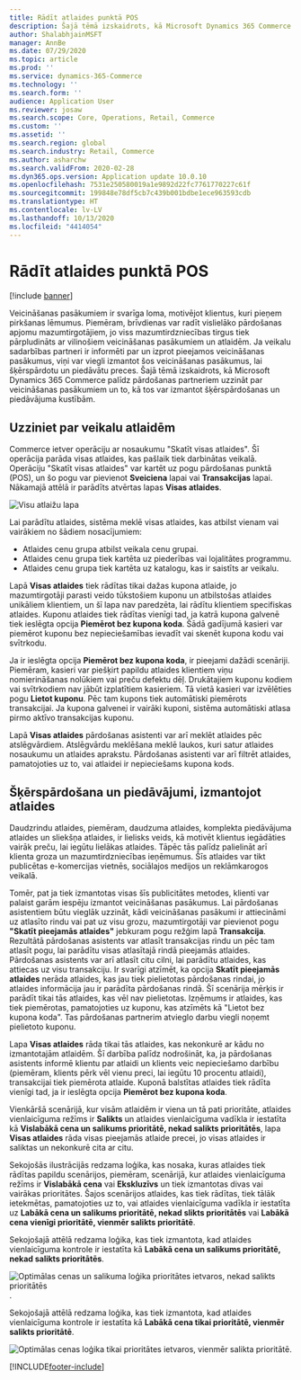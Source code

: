 ```yaml
---
title: Rādīt atlaides punktā POS
description: Šajā tēmā izskaidrots, kā Microsoft Dynamics 365 Commerce palīdz pārdošanas partneriem uzzināt par veicināšanas pasākumiem un to, kā tos var izmantot šķērspārdošanas un piedāvājuma kustībām.
author: ShalabhjainMSFT
manager: AnnBe
ms.date: 07/29/2020
ms.topic: article
ms.prod: ''
ms.service: dynamics-365-Commerce
ms.technology: ''
ms.search.form: ''
audience: Application User
ms.reviewer: josaw
ms.search.scope: Core, Operations, Retail, Commerce
ms.custom: ''
ms.assetid: ''
ms.search.region: global
ms.search.industry: Retail, Commerce
ms.author: asharchw
ms.search.validFrom: 2020-02-28
ms.dyn365.ops.version: Application update 10.0.10
ms.openlocfilehash: 7531e250580019a1e9892d22fc7761770227c61f
ms.sourcegitcommit: 199848e78df5cb7c439b001bdbe1ece963593cdb
ms.translationtype: HT
ms.contentlocale: lv-LV
ms.lasthandoff: 10/13/2020
ms.locfileid: "4414054"
---
```

# <a name="show-discounts-in-pos"></a>Rādīt atlaides punktā POS

[!include [banner](includes/banner.md)]

Veicināšanas pasākumiem ir svarīga loma, motivējot klientus, kuri pieņem pirkšanas lēmumus. Piemēram, brīvdienas var radīt vislielāko pārdošanas apjomu mazumtirgotājiem, jo viss mazumtirdzniecības tirgus tiek pārpludināts ar vilinošiem veicināšanas pasākumiem un atlaidēm. Ja veikalu sadarbības partneri ir informēti par un izprot pieejamos veicināšanas pasākumus, viņi var viegli izmantot šos veicināšanas pasākumus, lai šķērspārdotu un piedāvātu preces. Šajā tēmā izskaidrots, kā Microsoft Dynamics 365 Commerce palīdz pārdošanas partneriem uzzināt par veicināšanas pasākumiem un to, kā tos var izmantot šķērspārdošanas un piedāvājuma kustībām.

## <a name="learn-about-store-discounts"></a>Uzziniet par veikalu atlaidēm

Commerce ietver operāciju ar nosaukumu "Skatīt visas atlaides". Šī operācija parāda visas atlaides, kas pašlaik tiek darbinātas veikalā. Operāciju "Skatīt visas atlaides" var kartēt uz pogu pārdošanas punktā (POS), un šo pogu var pievienot **Sveiciena** lapai vai **Transakcijas** lapai. Nākamajā attēlā ir parādīts atvērtas lapas **Visas atlaides**.

![Visu atlaižu lapa](./media/View_all_discounts.png "Visu atlaižu lapa")

Lai parādītu atlaides, sistēma meklē visas atlaides, kas atbilst vienam vai vairākiem no šādiem nosacījumiem:

- Atlaides cenu grupa atbilst veikala cenu grupai.
- Atlaides cenu grupa tiek kartēta uz piederības vai lojalitātes programmu.
- Atlaides cenu grupa tiek kartēta uz katalogu, kas ir saistīts ar veikalu.

Lapā **Visas atlaides** tiek rādītas tikai dažas kupona atlaide, jo mazumtirgotāji parasti veido tūkstošiem kuponu un atbilstošas atlaides unikāliem klientiem, un šī lapa nav paredzēta, lai rādītu klientiem specifiskas atlaides. Kuponu atlaides tiek rādītas vienīgi tad, ja katrā kupona galvenē tiek ieslēgta opcija **Piemērot bez kupona koda**. Šādā gadījumā kasieri var piemērot kuponu bez nepieciešamības ievadīt vai skenēt kupona kodu vai svītrkodu.

Ja ir ieslēgta opcija **Piemērot bez kupona koda**, ir pieejami dažādi scenāriji. Piemēram, kasieri var piešķirt papildu atlaides klientiem viņu nomierināšanas nolūkiem vai preču defektu dēļ. Drukātajiem kuponu kodiem vai svītrkodiem nav jābūt izplatītiem kasieriem. Tā vietā kasieri var izvēlēties pogu **Lietot kuponu**. Pēc tam kupons tiek automātiski piemērots transakcijai. Ja kupona galvenei ir vairāki kuponi, sistēma automātiski atlasa pirmo aktīvo transakcijas kuponu.

Lapā **Visas atlaides** pārdošanas asistenti var arī meklēt atlaides pēc atslēgvārdiem. Atslēgvārdu meklēšana meklē laukos, kuri satur atlaides nosaukumu un atlaides aprakstu. Pārdošanas asistenti var arī filtrēt atlaides, pamatojoties uz to, vai atlaidei ir nepieciešams kupona kods.

## <a name="cross-sell-and-upsell-by-using-discounts"></a>Šķērspārdošana un piedāvājumi, izmantojot atlaides

Daudzrindu atlaides, piemēram, daudzuma atlaides, komplekta piedāvājuma atlaides un sliekšņa atlaides, ir lielisks veids, kā motivēt klientus iegādāties vairāk preču, lai iegūtu lielākas atlaides. Tāpēc tās palīdz palielināt arī klienta groza un mazumtirdzniecības ieņēmumus. Šīs atlaides var tikt publicētas e-komercijas vietnēs, sociālajos medijos un reklāmkarogos veikalā.

Tomēr, pat ja tiek izmantotas visas šīs publicitātes metodes, klienti var palaist garām iespēju izmantot veicināšanas pasākumus. Lai pārdošanas asistentiem būtu vieglāk uzzināt, kādi veicināšanas pasākumi ir attiecināmi uz atlasīto rindu vai pat uz visu grozu, mazumtirgotāji var pievienot pogu **"Skatīt pieejamās atlaides"** jebkuram pogu režģim lapā **Transakcija**. Rezultātā pārdošanas asistents var atlasīt transakcijas rindu un pēc tam atlasīt pogu, lai parādītu visas atlasītajā rindā pieejamās atlaides. Pārdošanas asistents var arī atlasīt citu cilni, lai parādītu atlaides, kas attiecas uz visu transakciju. Ir svarīgi atzīmēt, ka opcija **Skatīt pieejamās atlaides** nerāda atlaides, kas jau tiek pielietotas pārdošanas rindai, jo atlaides informācija jau ir parādīta pārdošanas rindā. Šī scenārija mērķis ir parādīt tikai tās atlaides, kas vēl nav pielietotas. Izņēmums ir atlaides, kas tiek piemērotas, pamatojoties uz kuponu, kas atzīmēts kā "Lietot bez kupona koda". Tas pārdošanas partnerim atvieglo darbu viegli noņemt pielietoto kuponu.

Lapa **Visas atlaides** rāda tikai tās atlaides, kas nekonkurē ar kādu no izmantotajām atlaidēm. Šī darbība palīdz nodrošināt, ka, ja pārdošanas asistents informē klientu par atlaidi un klients veic nepieciešamo darbību (piemēram, klients pērk vēl vienu preci, lai iegūtu 10 procentu atlaidi), transakcijai tiek piemērota atlaide. Kuponā balstītas atlaides tiek rādīta vienīgi tad, ja ir ieslēgta opcija **Piemērot bez kupona koda**.

Vienkāršā scenārijā, kur visām atlaidēm ir viena un tā pati prioritāte, atlaides vienlaicīguma režīms ir **Salikts** un atlaides vienlaicīguma vadīkla ir iestatīta kā **Vislabākā cena un salikums prioritātē, nekad salikts prioritātēs**, lapa **Visas atlaides** rāda visas pieejamās atlaide precei, jo visas atlaides ir saliktas un nekonkurē cita ar citu.

Sekojošās ilustrācijās redzama loģika, kas nosaka, kuras atlaides tiek rādītas papildu scenārijos, piemēram, scenārijā, kur atlaides vienlaicīguma režīms ir **Vislabākā cena** vai **Ekskluzīvs** un tiek izmantotas divas vai vairākas prioritātes. Šajos scenārijos atlaides, kas tiek rādītas, tiek tālāk ietekmētas, pamatojoties uz to, vai atlaides vienlaicīguma vadīkla ir iestatīta uz **Labākā cena un salikums prioritātē, nekad slikts prioritātēs** vai **Labākā cena vienīgi prioritātē, vienmēr salikts prioritātē**.

Sekojošajā attēlā redzama loģika, kas tiek izmantota, kad atlaides vienlaicīguma kontrole ir iestatīta kā **Labākā cena un salikums prioritātē, nekad salikts prioritātēs**.

![Optimālas cenas un salikuma loģika prioritātes ietvaros, nekad salikts prioritātēs](./media/Model_1.png "Optimālas cenas un salikuma loģika prioritātes ietvaros, nekad salikta prioritātēs").

Sekojošajā attēlā redzama loģika, kas tiek izmantota, kad atlaides vienlaicīguma kontrole ir iestatīta kā **Labākā cena tikai prioritātē, vienmēr salikts prioritātē**.

![Optimālas cenas loģika tikai prioritātes ietvaros, vienmēr salikta prioritātē](./media/Model_2.png "Optimālas cenas loģika tikai prioritātes ietvaros, vienmēr salikta prioritātē").


[!INCLUDE[footer-include](../includes/footer-banner.md)]